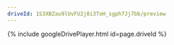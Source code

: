 ```yaml
---
driveId: 1S3XBZau9lUvFU2j8i3ToH_sgph7Jj7bb/preview
---
```


{% include googleDrivePlayer.html id=page.driveId %}
